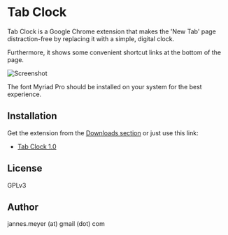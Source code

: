 # Tab Clock

Tab Clock is a Google Chrome extension that makes the 'New Tab' page distraction-free by replacing it with a simple, digital clock.

Furthermore, it shows some convenient shortcut links at the bottom of the page.

![Screenshot](http://i.imgur.com/vNIkO.png)

The font Myriad Pro should be installed on your system for the best experience.

## Installation

Get the extension from the [Downloads section](https://github.com/JannesMeyer/Tab-Clock/downloads) or just use this link:
 - [Tab Clock 1.0]( https://github.com/downloads/JannesMeyer/Tab-Clock/Tab%20Clock%201.0.crx)

## License

GPLv3

## Author

jannes.meyer (at) gmail (dot) com